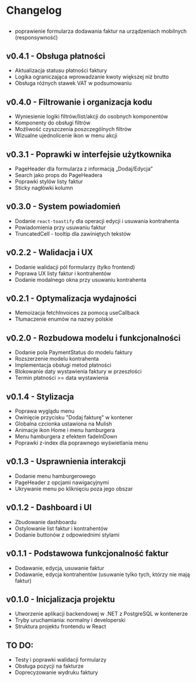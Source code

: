# Changelog

##
- poprawienie formularza dodawania faktur na urządzeniach mobilnych (responsywność)



## v0.4.1 - Obsługa płatności
- Aktualizacja statusu płatności faktury
- Logika ograniczająca wprowadzanie kwoty większej niż brutto
- Obsługa różnych stawek VAT w podsumowaniu

## v0.4.0 - Filtrowanie i organizacja kodu
- Wyniesienie logiki filtrów/list/akcji do osobnych komponentów
- Komponenty do obsługi filtrów
- Możliwość czyszczenia poszczególnych filtrów
- Wizualne ujednolicenie ikon w menu akcji

## v0.3.1 - Poprawki w interfejsie użytkownika
- PageHeader dla formularza z informacją „Dodaj/Edycja”
- Search jako props do PageHeadera
- Poprawki stylów listy faktur
- Sticky nagłówki kolumn

## v0.3.0 - System powiadomień
- Dodanie `react-toastify` dla operacji edycji i usuwania kontrahenta
- Powiadomienia przy usuwaniu faktur
- TruncatedCell - tooltip dla zawiniętych tekstów

## v0.2.2 - Walidacja i UX
- Dodanie walidacji pól formularzy (tylko frontend)
- Poprawa UX listy faktur i kontrahentów
- Dodanie modalnego okna przy usuwaniu kontrahenta

## v0.2.1 - Optymalizacja wydajności
- Memoizacja fetchInvoices za pomocą useCallback
- Tłumaczenie enumów na nazwy polskie

## v0.2.0 - Rozbudowa modelu i funkcjonalności
- Dodanie pola PaymentStatus do modelu faktury
- Rozszerzenie modelu kontrahenta
- Implementacja obsługi metod płatności
- Blokowanie daty wystawienia faktury w przeszłości
- Termin płatności >= data wystawienia

## v0.1.4 - Stylizacja
- Poprawa wyglądu menu
- Owinięcie przycisku "Dodaj fakturę" w kontener
- Globalna czcionka ustawiona na Mulish
- Animacje ikon Home i menu hamburgera
- Menu hamburgera z efektem fadeInDown
- Poprawki z-index dla poprawnego wyświetlania menu

## v0.1.3 - Usprawnienia interakcji
- Dodanie menu hamburgerowego
- PageHeader z opcjami nawigacyjnymi
- Ukrywanie menu po kliknięciu poza jego obszar

## v0.1.2 - Dashboard i UI
- Zbudowanie dashboardu
- Ostylowanie list faktur i kontrahentów
- Dodanie buttonów z odpowiednimi stylami

## v0.1.1 - Podstawowa funkcjonalność faktur
- Dodawanie, edycja, usuwanie faktur
- Dodawanie, edycja kontrahentów (usuwanie tylko tych, którzy nie mają faktur)

## v0.1.0 - Inicjalizacja projektu
- Utworzenie aplikacji backendowej w .NET z PostgreSQL w kontenerze
- Tryby uruchamiania: normalny i developerski
- Struktura projektu frontendu w React

## TO DO:
- Testy i poprawki walidacji formularzy
- Obsługa pozycji na fakturze
- Doprecyzowanie wydruku faktury